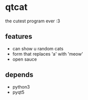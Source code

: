# qtcat

the cutest program ever :3

## features

- can show u random cats
- form that replaces 'a' with 'meow'
- open sauce

## depends

- python3
- pyqt5

